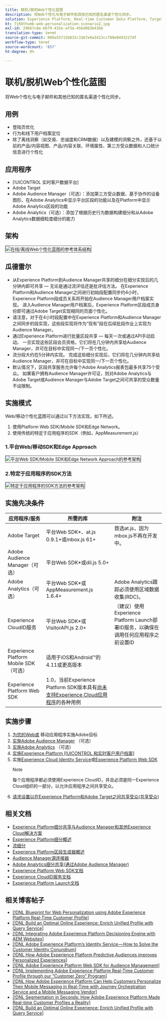 ```yaml
---
title: 联机/脱机Web个性化蓝图
description: 将Web个性化与电子邮件和其他已知的匿名渠道个性化同步。
solution: Experience Platform, Real-time Customer Data Platform, Target, Audience Manager, Analytics, Experience Cloud Services, Data Collection
kt: 7194thumb-web-personalization-scenario2.jpg
exl-id: 29667c0e-bb79-432e-af3a-45bd0b3b43bb
translation-type: tm+mt
source-git-commit: 009a55715b832c3167e9a3413ccf89e0493227df
workflow-type: tm+mt
source-wordcount: '857'
ht-degree: 0%

---
```


# 联机/脱机Web个性化蓝图

将Web个性化与电子邮件和其他已知的匿名渠道个性化同步。

## 用例

* 登陆页优化
* 行为和线下用户档案定位
* 除了离线洞察（如交易、忠诚度和CRM数据）以及建模的洞察之外，还基于以前的产品/内容视图、产品/内容关联、环境属性、第三方受众数据和人口统计信息进行个性化

## 应用程序

* [!UICONTROL 实时客户数据平台]
* Adobe Target
* Adobe Audience Manager（可选）：添加第三方受众数据、基于协作的设备图形、在Adobe Analytics中显示平台区段的功能以及在Platform中显示Adobe Analytics区段的功能
* Adobe Analytics（可选）：添加了根据历史行为数据构建细分和从Adobe Analytics数据细粒度细分的能力

## 架构

<img src="assets/onoff.svg" alt="在线/离线Web个性化蓝图的参考体系结构" style="border:1px solid #4a4a4a" />

## 瓜德雷尔

* 从Experience Platform到Audience Manager共享的细分在细分实现后的几分钟内即可共享 — 无论是通过流评估还是批评估方法。 在Experience Platform和Audience Manager之间进行初始段配置同步约4小时，Experience Platform段成员关系将开始在Audience Manager用户档案实现。 进入Audience Manager用户档案后，Experience Platform区段成员身份即可通过Adobe Target实现相同的页面个性化。
* 请注意，对于在4小时段配置中在Experience Platform和Audience Manager之间同步的段实现，这些段实现将作为“现有”段在后续批段作业上实现为Audience Manager。
* 通过Experience Platform进行批量区段共享 — 每天一次或通过API手动启动。 一旦实现这些区段会员资格，它们将在几分钟内共享给Audience Manager，并可在目标中实现同一/下一页个性化。
* 流分段大约在5分钟内实现。 完成这些细分实现后，它们将在几分钟内共享给Audience Manager，并可在目标中实现同一/下一页个性化。
* 默认情况下，区段共享服务允许每个Adobe Analytics报表包最多共享75个受众。 如果客户拥有Audience Manager许可证，则对Adobe Analytics与Adobe Target或Audience Manager与Adobe Target之间可共享的受众数量不设限制。

## 实施模式

Web/移动个性化蓝图可以通过以下方法实现，如下所述。

1. 使用Platform Web SDK/Mobile SDK和Edge Network。
1. 使用传统的特定于应用程序的SDK（例如，AppMeasurement.js）

### 1.平台Web/移动SDK和Edge Approach

<img src="assets/websdkflow.svg" alt="平台Web SDK/Mobile SDK和Edge Network Approach的参考架构" style="border:1px solid #4a4a4a" />

### 2.特定于应用程序的SDK方法

<img src="assets/appsdkflow.png" alt="特定于应用程序的SDK方法的参考架构" style="border:1px solid #4a4a4a" />

## 实施先决条件

| 应用程序/服务 | 所需的库 | 附注 |
|---|---|---|
| Adobe Target | 平台Web SDK*、at.js 0.9.1+或mbox.js 61+ | 首选at.js，因为mbox.js不再在开发中。 |
| Adobe Audience Manager（可选） | 平台Web SDK*或dil.js 5.0+ |  |
| Adobe Analytics（可选） | 平台Web SDK*或AppMeasurement.js 1.6.4+ | Adobe Analytics跟踪必须使用区域数据收集(RDC)。 |
| Experience CloudID服务 | 平台Web SDK*或VisitorAPI.js 2.0+ | （建议）使用Experience Platform Launch部署ID服务，以确保在调用任何应用程序之前设置ID |
| Experience Platform Mobile SDK（可选） | 适用于iOS和Android™的4.11或更高版本 |  |
| Experience Platform Web SDK | 1.0，当前Experience Platform SDK版本具有[尚未支持Experience Cloud应用程序](https://github.com/adobe/alloy/projects/5)的各种用例 |  |


## 实施步骤

1. [为您的Web或](https://experienceleague.adobe.com/docs/target/using/implement-target/implementing-target.html) 移动应用程序实施Adobe目标
1. [实施Adobe Audience Manager](https://experienceleague.adobe.com/docs/audience-manager/user-guide/implementation-integration-guides/implement-audience-manager.html) （可选）
1. [实施Adobe Analytics](https://experienceleague.adobe.com/docs/analytics/implementation/home.html)  （可选）
1. [实施Experience Platform [!UICONTROL 和实时客户用户档案]](https://experienceleague.adobe.com/docs/platform-learn/getting-started-for-data-architects-and-data-engineers/overview.html)
1. 实施[Experience Cloud Identity Service](https://experienceleague.adobe.com/docs/id-service/using/implementation/implementation-guides.html)或[Experience Platform Web SDK](https://experienceleague.adobe.com/docs/experience-platform/edge/home.html)
   >[!NOTE]
   >
   >每个应用程序都必须使用Experience CloudID，并且必须是同一Experience Cloud组织的一部分，以允许应用程序之间共享受众。
1. [请求设置以在Experience Platform和Adobe Target之间共享受众(共享受众)](https://www.adobe.com/go/audiences)

## 相关文档

* [Experience Platform细分共享与Audience Manager和其他Experience Cloud解决方案](https://experienceleague.adobe.com/docs/audience-manager/user-guide/implementation-integration-guides/integration-experience-platform/aam-aep-audience-sharing.html)
* [Experience Platform细分概述](https://experienceleague.adobe.com/docs/experience-platform/segmentation/home.html)
* [流细分](https://experienceleague.adobe.com/docs/experience-platform/segmentation/api/streaming-segmentation.html)
* [Experience Platform区段生成器概述](https://experienceleague.adobe.com/docs/experience-platform/segmentation/ui/overview.html)
* [Audience Manager源连接器](https://experienceleague.adobe.com/docs/experience-platform/sources/connectors/adobe-applications/audience-manager.html)
* [Adobe Analytics细分共享(通过Adobe Audience Manager)](https://experienceleague.adobe.com/docs/analytics/components/segmentation/segmentation-workflow/seg-publish.html)
* [Experience Platform Web SDK文档](https://experienceleague.adobe.com/docs/experience-platform/edge/home.html)
* [Experience CloudID服务文档](https://experienceleague.adobe.com/docs/id-service/using/home.html)
* [Experience Platform Launch文档](https://experienceleague.adobe.com/docs/launch/using/home.html)

## 相关博客帖子

* [[!DNL Blueprint for Web Personalization using Adobe Experience Platform Real-Time Customer Profile]](https://medium.com/adobetech/blueprint-for-web-personalization-using-adobe-experience-platform-real-time-customer-profile-fef2ce7a4b2f)
* [[!DNL Build an Optimal Online Experience: Enrich Unified Profile with Query Service]](https://medium.com/adobetech/build-an-optimal-online-experience-enrich-unified-profile-with-query-service-8027c196ab33)
* [[!DNL Integrating Adobe Experience Platform Decisioning Engine with AEM Websites]](https://jaeness.medium.com/integrating-adobe-experience-platform-decisioning-engine-with-aem-websites-9c222acd12e2)
* [[!DNL Adobe Experience Platform’s Identity Service — How to Solve the Customer Identity Conundrum]](https://medium.com/adobetech/adobe-experience-platforms-identity-service-how-to-solve-the-customer-identity-conundrum-f95e22d16ea9)
* [[!DNL How Adobe Experience Platform Predictive Audiences improves Personalized Experiences]](https://medium.com/adobetech/how-adobe-experience-platform-predictive-audiences-improves-personalized-experiences-1f75a60cb7a3)
* [[!DNL Adobe Experience Platform Web SDK for Audience Management]](https://medium.com/adobetech/adobe-experience-platform-web-sdk-for-audience-management-751fa6d063bc)
* [[!DNL Implementing Adobe Experience Platform Real-Time Customer Profile through our “Customer Zero” Program]](https://medium.com/adobetech/implementing-adobe-experience-platform-real-time-customer-profile-through-our-customer-zero-32e7cd952896)
* [[!DNL How Adobe Experience Platform Can Help Customers Personalize Their Mobile Messaging in Real-Time with Journey Orchestration Service and a Mobile Messaging Vendor]](https://medium.com/adobetech/how-adobe-experience-platform-helped-a-client-personalize-their-mobile-messaging-in-real-time-with-7d634aefa098)
* [[!DNL Segmentation in Seconds: How Adobe Experience Platform Made Real-time Customer Profiles a Reality]](https://medium.com/adobetech/segmentation-in-seconds-how-adobe-experience-platform-made-real-time-customer-profiles-a-reality-a7a8552b0847)
* [[!DNL Build an Optimal Online Experience: Enrich Unified Profile with Query Service]](https://medium.com/adobetech/build-an-optimal-online-experience-enrich-unified-profile-with-query-service-8027c196ab33)
